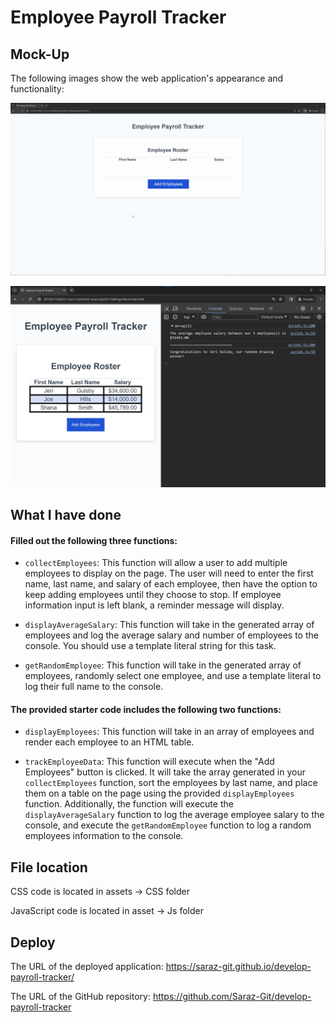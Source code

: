 # Employee Payroll Tracker

## Mock-Up

The following images show the web application's appearance and functionality:

![Animation shows input of employees to an employee payroll tracker.](./assets/images/03-javascript-homework-demo.gif)

![Shows employee information in the console of an employee payroll tracker.](./assets/images/03-javascript-homework-console-demo.png)

## What I have done
#### Filled out the following three functions:

* `collectEmployees`: This function will allow a user to add multiple employees to display on the page.  The user will need to enter the first name, last name, and salary of each employee, then have the option to keep adding employees until they choose to stop. 
If employee information input is left blank, a reminder message will display.

* `displayAverageSalary`: This function will take in the generated array of employees and log the average salary and number of employees to the console.  You should use a template literal string for this task.

* `getRandomEmployee`: This function will take in the generated array of employees, randomly select one employee, and use a template literal to log their full name to the console.  


#### The provided starter code includes the following two functions:

* `displayEmployees`: This function will take in an array of employees and render each employee to an HTML table.

* `trackEmployeeData`: This function will execute when the "Add Employees" button is clicked. It will take the array generated in your `collectEmployees` function, sort the employees by last name, and place them on a table on the page using the provided `displayEmployees` function.  Additionally, the function will execute the `displayAverageSalary` function to log the average employee salary to the console, and execute the `getRandomEmployee` function to log a random employees information to the console.

## File location
CSS code is located in assets -> CSS folder

JavaScript code is located in asset -> Js folder

## Deploy
The URL of the deployed application: https://saraz-git.github.io/develop-payroll-tracker/

The URL of the GitHub repository: https://github.com/Saraz-Git/develop-payroll-tracker
